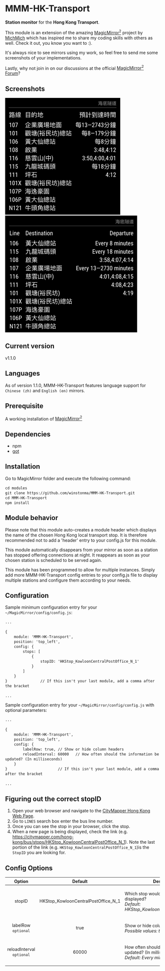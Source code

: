 # MMM-HK-Transport
<B>Station monitor</B> for the <B>Hong Kong Transport</B>.<P>

This module is an extension of the amazing [MagicMirror<sup>2</sup>](https://github.com/MichMich/MagicMirror) project by [MichMich](https://github.com/MichMich/) which has inspired me to share my coding skills with others as well. Check it out, you know you want to :). <P>

It's always nice to see mirrors using my work, so feel free to send me some screenshots of your implementations.<P>

Lastly, why not join in on our discussions at the official [MagicMirror<sup>2</sup> Forum](http://forum.magicmirror.builders/)?

## Screenshots

![Chinese version](screenshots/screenshot_zh.png)
![English version](screenshots/screenshot_en.png)

## Current version

v1.1.0

## Languages
As of version 1.1.0, MMM-HK-Transport features language support for `Chinese (zh)` and `English (en)` mirrors.

## Prerequisite
A working installation of [MagicMirror<sup>2</sup>](https://github.com/MichMich/MagicMirror)
 
## Dependencies
  * npm
  * [got](https://github.com/sindresorhus/got)

## Installation
Go to MagicMirror folder and execute the following command:
```
cd modules
git clone https://github.com/winstonma/MMM-HK-Transport.git
cd MMM-HK-Transport
npm install
```

## Module behavior
Please note that this module auto-creates a module header which displays the name of the chosen Hong Kong local transport stop. It is therefore recommended not to add a 'header' entry to your config.js for this module.<P>
This module automatically disappears from your mirror as soon as a station has stopped offering connections at night. It reappears as soon as your chosen station is scheduled to be served again.<P>
This module has been programmed to allow for multiple instances. Simply add more MMM-HK-Transport config entries to your config.js file to display multiple stations and configure them according to your needs.

## Configuration
Sample minimum configuration entry for your `~/MagicMirror/config/config.js`:

    ...
    
    {
        module: 'MMM-HK-Transport',
        position: 'top_left',
        config: {
            stops: [
                {
                    stopID: 'HKStop_KowloonCentralPostOffice_N_1'
                }
            ]
        }
    } 				// If this isn't your last module, add a comma after the bracket
    
    ...

Sample configuration entry for your `~/MagicMirror/config/config.js` with optional parameters:

    ...
    
    {
        module: 'MMM-HK-Transport',
        position: 'top_left',
        config: {
            labelRow: true, // Show or hide column headers
            reloadInterval: 60000 	// How often should the information be updated? (In milliseconds)
        }
    } 						// If this isn't your last module, add a comma after the bracket
    
    ...

## Figuring out the correct stopID
1. Open your web browser and navigate to the [CityMapper Hong Kong Web Page](https://citymapper.com/hong-kong).
2. Go to `LINES` search box enter the bus line number.
3. Once you can see the stop in your browser, click the stop.
4. When a new page is being displayed, check the link (e.g. https://citymapper.com/hong-kong/bus/stops/HKStop_KowloonCentralPostOffice_N_1). Note the last portion of the link (e.g. `HKStop_KowloonCentralPostOffice_N_1`)is the `StopID` you are looking for.

## Config Options
| **Option** | **Default** | **Description** |
| :---: | :---: | --- |
| stopID | HKStop_KowloonCentralPostOffice_N_1 | <BR>Which stop would you like to have displayed? <BR><EM> Default: HKStop_KowloonCentralPostOffice_N_1</EM><P> |
| labelRow<BR>`optional` | true | <BR> Show or hide column headers<BR> <EM>Possible values: true, false</EM><P> |
| reloadInterval<BR>`optional`  | 60000 | <BR> How often should the information be updated? (In milliseconds) <BR><EM> Default: Every minute </EM><P> |
